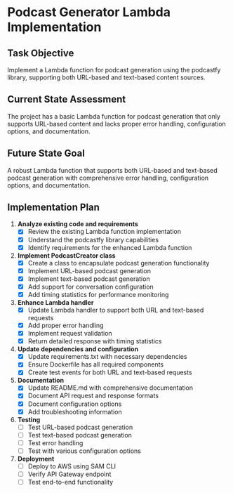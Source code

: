 # Podcast Generator Lambda Implementation

## Task Objective
Implement a Lambda function for podcast generation using the podcastfy library, supporting both URL-based and text-based content sources.

## Current State Assessment
The project has a basic Lambda function for podcast generation that only supports URL-based content and lacks proper error handling, configuration options, and documentation.

## Future State Goal
A robust Lambda function that supports both URL-based and text-based podcast generation with comprehensive error handling, configuration options, and documentation.

## Implementation Plan

1. **Analyze existing code and requirements**
   - [x] Review the existing Lambda function implementation
   - [x] Understand the podcastfy library capabilities
   - [x] Identify requirements for the enhanced Lambda function

2. **Implement PodcastCreator class**
   - [x] Create a class to encapsulate podcast generation functionality
   - [x] Implement URL-based podcast generation
   - [x] Implement text-based podcast generation
   - [x] Add support for conversation configuration
   - [x] Add timing statistics for performance monitoring

3. **Enhance Lambda handler**
   - [x] Update Lambda handler to support both URL and text-based requests
   - [x] Add proper error handling
   - [x] Implement request validation
   - [x] Return detailed response with timing statistics

4. **Update dependencies and configuration**
   - [x] Update requirements.txt with necessary dependencies
   - [x] Ensure Dockerfile has all required components
   - [x] Create test events for both URL and text-based requests

5. **Documentation**
   - [x] Update README.md with comprehensive documentation
   - [x] Document API request and response formats
   - [x] Document configuration options
   - [x] Add troubleshooting information

6. **Testing**
   - [ ] Test URL-based podcast generation
   - [ ] Test text-based podcast generation
   - [ ] Test error handling
   - [ ] Test with various configuration options

7. **Deployment**
   - [ ] Deploy to AWS using SAM CLI
   - [ ] Verify API Gateway endpoint
   - [ ] Test end-to-end functionality 